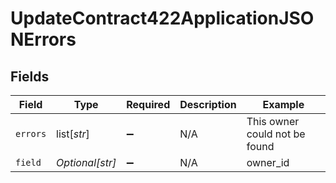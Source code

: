 # UpdateContract422ApplicationJSONErrors


## Fields

| Field                         | Type                          | Required                      | Description                   | Example                       |
| ----------------------------- | ----------------------------- | ----------------------------- | ----------------------------- | ----------------------------- |
| `errors`                      | list[*str*]                   | :heavy_minus_sign:            | N/A                           | This owner could not be found |
| `field`                       | *Optional[str]*               | :heavy_minus_sign:            | N/A                           | owner_id                      |